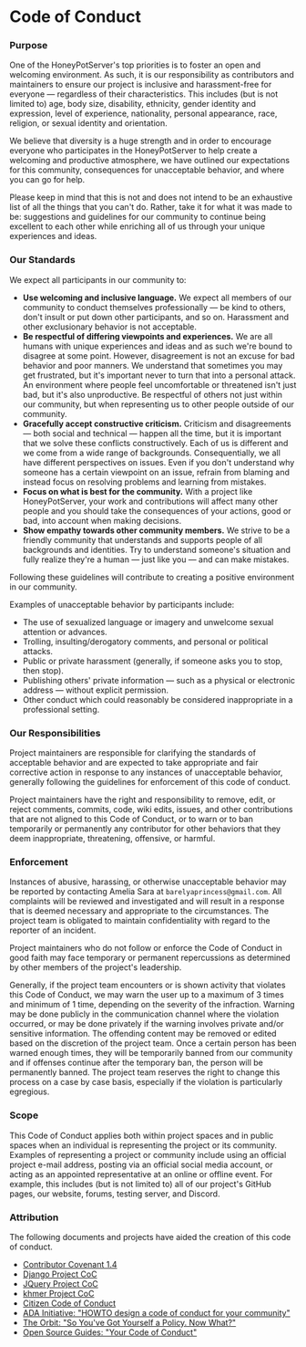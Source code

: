 # Code of Conduct

### Purpose

One of the HoneyPotServer's top priorities is to foster an open and welcoming environment. As such, it is our responsibility as contributors and maintainers to ensure our project is inclusive and harassment-free for everyone — regardless of their characteristics. This includes \(but is not limited to\) age, body size, disability, ethnicity, gender identity and expression, level of experience, nationality, personal appearance, race, religion, or sexual identity and orientation.

We believe that diversity is a huge strength and in order to encourage everyone who participates in the HoneyPotServer to help create a welcoming and productive atmosphere, we have outlined our expectations for this community, consequences for unacceptable behavior, and where you can go for help.

Please keep in mind that this is not and does not intend to be an exhaustive list of all the things that you can't do. Rather, take it for what it was made to be: suggestions and guidelines for our community to continue being excellent to each other while enriching all of us through your unique experiences and ideas.

### Our Standards

We expect all participants in our community to:

* **Use welcoming and inclusive language.** We expect all members of our community to conduct themselves professionally — be kind to others, don't insult or put down other participants, and so on. Harassment and other exclusionary behavior is not acceptable.
* **Be respectful of differing viewpoints and experiences.** We are all humans with unique experiences and ideas and as such we're bound to disagree at some point. However, disagreement is not an excuse for bad behavior and poor manners. We understand that sometimes you may get frustrated, but it's important never to turn that into a personal attack. An environment where people feel uncomfortable or threatened isn't just bad, but it's also unproductive. Be respectful of others not just within our community, but when representing us to other people outside of our community.
* **Gracefully accept constructive criticism.** Criticism and disagreements — both social and technical — happen all the time, but it is important that we solve these conflicts constructively. Each of us is different and we come from a wide range of backgrounds. Consequentially, we all have different perspectives on issues. Even if you don't understand why someone has a certain viewpoint on an issue, refrain from blaming and instead focus on resolving problems and learning from mistakes.
* **Focus on what is best for the community.** With a project like HoneyPotServer, your work and contributions will affect many other people and you should take the consequences of your actions, good or bad, into account when making decisions.
* **Show empathy towards other community members.** We strive to be a friendly community that understands and supports people of all backgrounds and identities. Try to understand someone's situation and fully realize they're a human — just like you — and can make mistakes.

Following these guidelines will contribute to creating a positive environment in our community.

Examples of unacceptable behavior by participants include:

* The use of sexualized language or imagery and unwelcome sexual attention or advances.
* Trolling, insulting/derogatory comments, and personal or political attacks.
* Public or private harassment \(generally, if someone asks you to stop, then stop\).
* Publishing others' private information — such as a physical or electronic address — without explicit permission.
* Other conduct which could reasonably be considered inappropriate in a professional setting.

### Our Responsibilities

Project maintainers are responsible for clarifying the standards of acceptable behavior and are expected to take appropriate and fair corrective action in response to any instances of unacceptable behavior, generally following the guidelines for enforcement of this code of conduct.

Project maintainers have the right and responsibility to remove, edit, or reject comments, commits, code, wiki edits, issues, and other contributions that are not aligned to this Code of Conduct, or to warn or to ban temporarily or permanently any contributor for other behaviors that they deem inappropriate, threatening, offensive, or harmful.

### Enforcement

Instances of abusive, harassing, or otherwise unacceptable behavior may be reported by contacting Amelia Sara at `barelyaprincess@gmail.com`. All complaints will be reviewed and investigated and will result in a response that is deemed necessary and appropriate to the circumstances. The project team is obligated to maintain confidentiality with regard to the reporter of an incident.

Project maintainers who do not follow or enforce the Code of Conduct in good faith may face temporary or permanent repercussions as determined by other members of the project's leadership.

Generally, if the project team encounters or is shown activity that violates this Code of Conduct, we may warn the user up to a maximum of 3 times and minimum of 1 time, depending on the severity of the infraction. Warning may be done publicly in the communication channel where the violation occurred, or may be done privately if the warning involves private and/or sensitive information. The offending content may be removed or edited based on the discretion of the project team. Once a certain person has been warned enough times, they will be temporarily banned from our community and if offenses continue after the temporary ban, the person will be permanently banned. The project team reserves the right to change this process on a case by case basis, especially if the violation is particularly egregious.

### Scope

This Code of Conduct applies both within project spaces and in public spaces when an individual is representing the project or its community. Examples of representing a project or community include using an official project e-mail address, posting via an official social media account, or acting as an appointed representative at an online or offline event. For example, this includes \(but is not limited to\) all of our project's GitHub pages, our website, forums, testing server, and Discord.

### Attribution

The following documents and projects have aided the creation of this code of conduct.

* [Contributor Covenant 1.4](http://contributor-covenant.org/version/1/4)
* [Django Project CoC](https://www.djangoproject.com/conduct/)
* [JQuery Project CoC](https://jquery.org/conduct/)
* [khmer Project CoC](http://khmer.readthedocs.io/en/v1.2/dev/CODE_OF_CONDUCT.html)
* [Citizen Code of Conduct](http://citizencodeofconduct.org/)
* [ADA Initiative: "HOWTO design a code of conduct for your community"](https://adainitiative.org/2014/02/18/howto-design-a-code-of-conduct-for-your-community/)
* [The Orbit: "So You've Got Yourself a Policy. Now What?"](https://the-orbit.net/almostdiamonds/2014/04/10/so-youve-got-yourself-a-policy-now-what/)
* [Open Source Guides: "Your Code of Conduct"](https://opensource.guide/code-of-conduct/)

